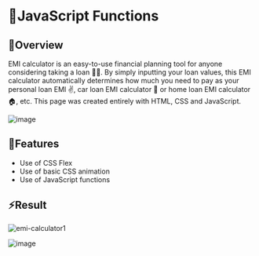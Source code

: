 <h1>💫JavaScript Functions</h1>

   <h2 class="section-title">🔭Overview</h2>
    <p class="section-content">
      EMI calculator is an easy-to-use financial planning tool for anyone considering taking a loan 👩‍💻. 
      By simply inputting your loan values, this EMI calculator automatically determines how much you need to pay as your personal loan EMI ✌, 
      car loan EMI calculator 🚗 or home loan EMI calculator 🏠, etc. This page was created entirely with HTML, CSS and JavaScript.
    </p>

![image](https://github.com/saisujay7794/javascript-functions/assets/84466055/8abaa30b-e571-42a3-b902-d8f8b3a9f132)
    
   <h2 class="section-title">🌱Features</h2>
   
   * Use of CSS Flex
   * Use of basic CSS animation
   * Use of JavaScript functions
   
   <h2 class="section-title">⚡Result</h2>

  ![emi-calculator1](https://github.com/saisujay7794/javascript-functions/assets/84466055/d1d7d5b3-49a0-44da-a75c-b6a2ac97c5b9)

  ![image](https://github.com/saisujay7794/javascript-functions/assets/84466055/7f1d79ec-0f79-4552-a643-7508d2d446fb)
